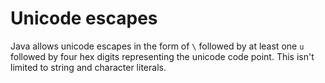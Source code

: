 # Unicode escapes

Java allows unicode escapes in the form of `\` followed by at least one `u`
followed by four hex digits representing the unicode code point. This
isn't limited to string and character literals.